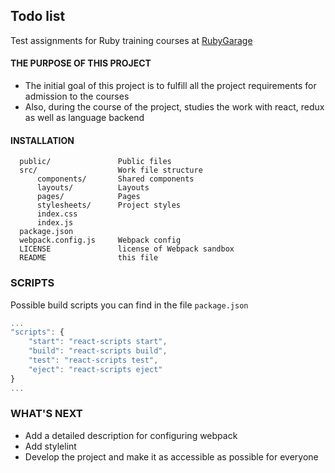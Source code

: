 ## Todo list

Test assignments for Ruby training courses at [RubyGarage](https://rubygarage.org/)

#### THE PURPOSE OF THIS PROJECT
 
* The initial goal of this project is to fulfill all the project requirements for admission to the courses
* Also, during the course of the project, studies the work with react, redux as well as language backend

#### INSTALLATION

```
  public/               Public files
  src/                  Work file structure
      components/       Shared components
      layouts/          Layouts
      pages/            Pages 
      stylesheets/      Project styles 
      index.css
      index.js
  package.json
  webpack.config.js     Webpack config
  LICENSE               license of Webpack sandbox
  README                this file
```

### SCRIPTS

Possible build scripts you can find in the file ```package.json```

```js
...
"scripts": {
    "start": "react-scripts start",
    "build": "react-scripts build",
    "test": "react-scripts test",
    "eject": "react-scripts eject"
}
...
```
### WHAT'S NEXT

* Add a detailed description for configuring webpack
* Add stylelint
* Develop the project and make it as accessible as possible for everyone
